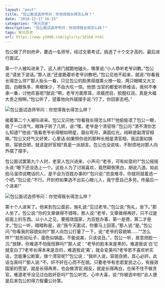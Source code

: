 ```yaml
---
layout: "post"
title: "包公面试选师爷问：你觉得我长得怎么样？"
date: "2018-12-17 16:15"
categories: "宋元历史"
description: "包公面试选师爷问：你觉得我长得怎么样？"
tags: 宋元历史
url: https://www.y5000.com/zgls/sy/10164.html
---
```






包公做了开封府尹，要选一名师爷，经过文章考试，挑选了十个文才高的，最后进行面试。

第一个人被叫进来了。这人进门就跪地磕头，嘴里说:“小人恭听老爷训教。”包公说:“请坐下说话。”那人说:“还是跪着听老爷训教吧。”包公见他不起来，就说:“你看我长得怎么徉?”那人抬头一看，只见包公的脸黑得烟熏火燎一般，两只眼睛又大又圆，白眼珠多，黑眼珠少，不由大吃一惊。他想:当官的都爱听恭维话，我何不奉承一番，讨他欢喜呢?就说:“啊，老爷方面厚耳，浓眉虎目，脸膛红润，真是大福大贵之相啊。”包公听了，望着他向外摆摆手说:“行了，你回家去吧。”

![包公面试选师爷问：你觉得我长得怎么样？](/uploads/allimg/170111/6-1F111142003341.JPG)

接着第二个人被叫进来。包公又问他:“你看我长得怎么样?”他偷偷凛了包公一眼，吸了一口凉气，眼珠子转了几转，说:“嘿，老爷是个清官呀:”包公问:“清不清你怎么知道?”他说:“我看老爷长得眼如明星，眉似弯月，满面红光，纯粹是副清官相嘛。”包公又好气又好笑，心里话:如果照你说的那种长相是清官相，我这面如锅铁，容貌丑陋，就该是奸官相?真是一派胡言。包公也没说啥，不耐烦地对那人向外摆了摆手。

包公面试罢第九个人时，老家人包兴进来，小声问:“老爷，可有如意的?”包公摇摇头说:“眼下还没选上一个。这些人为了讨我喜欢，竟然颠倒黑白，胡说八道。如此拍马溜须说瞎话的人，是不会为百姓办事的!”包兴说:“忠良难寻，你就将就着选一个吧。”包公说:“不行。开封府如果选不出实心眼儿人，我宁愿自己多劳。传最后一个进来!”

![包公面试选师爷问：你觉得我长得怎么样？](/uploads/allimg/170111/6-1F1111421304M.JPG)

第十个人进来了。他来到包公面前，施礼说:“见过老爷。”包公说:“免礼，坐下。”那人坐了。包公说:“你的文章做得不错呀。那人说:“老爷，文章做得再好，只不过是纸面上的东西。以小人之见，要报效国家，为百姓办事，第一是德，第二才是才。”包公一听，暗暗称是，说:“我今天面试，你要马上回答。”那人说:“是。”包公问:“你看我的容貌如何?”那人向包公打量了一下，说:“老爷的容貌嘛……”“怎么样?”“脸形如坛子，面色似锅底。不能说美，只该说丑。”，包公一听，故意把脸一沉:“放肆，你难道不怕我怪罪吗?”那人说：“老爷的脸本来是黑的，难道我说‘白’它就变白了?老爷长得本来是丑的，难道我说‘美’，就会变美吗?老爷若不喜欢听实话，怎能秉公断案，做个清官呢?”包公说：“我听人说，容貌丑陋，其心必奸。此话当真吗?”那人说:“不。奸不奸在心而不在貌。只要老爷有忠君爱民之心，有报效国家的愿望，就是长得再黑，也会做清官;相反，就是长得再白，也保不住不做贪官。难道老爷没见过白脸奸臣吗?”包公听完，心中大喜，说:“你被选中啦!”此人便是后来包公的得力智囊公孙策。
